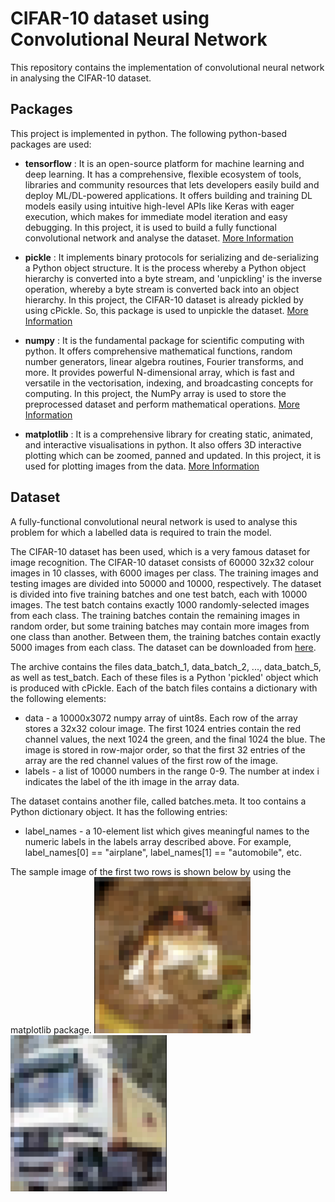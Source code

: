 # CIFAR-10 dataset using Convolutional Neural Network
This repository contains the implementation of convolutional neural network in analysing the CIFAR-10 dataset.

## Packages
This project is implemented in python. The following python-based packages are used:

* **tensorflow** : It is an open-source platform for machine learning and deep learning. It has a comprehensive, flexible ecosystem of tools, libraries and community resources that lets developers easily build and deploy ML/DL-powered applications. It offers building and training DL models easily using intuitive high-level APIs like Keras with eager execution, which makes for immediate model iteration and easy debugging. In this project, it is used to build a fully functional convolutional network and analyse the dataset. [More Information](https://www.tensorflow.org/)

* **pickle** : It implements binary protocols for serializing and de-serializing a Python object structure. It is the process whereby a Python object hierarchy is converted into a byte stream, and 'unpickling' is the inverse operation, whereby a byte stream is converted back into an object hierarchy. In this project, the CIFAR-10 dataset is already pickled by using cPickle. So, this package is used to unpickle the dataset. [More Information](https://docs.python.org/3/library/pickle.html)

* **numpy** : It is the fundamental package for scientific computing with python. It offers comprehensive mathematical functions, random number generators, linear algebra routines, Fourier transforms, and more. It provides powerful N-dimensional array, which is fast and versatile in the vectorisation, indexing, and broadcasting concepts for computing. In this project, the NumPy array is used to store the preprocessed dataset and perform mathematical operations. [More Information](https://numpy.org/)

* **matplotlib** : It is a comprehensive library for creating static, animated, and interactive visualisations in python. It also offers 3D interactive plotting which can be zoomed, panned and updated. In this project, it is used for plotting images from the data. [More Information](https://matplotlib.org/index.html)

## Dataset
A fully-functional convolutional neural network is used to analyse this problem for which a labelled data is required to train the model.

The CIFAR-10 dataset has been used, which is a very famous dataset for image recognition. The CIFAR-10 dataset consists of 60000 32x32 colour images in 10 classes, with 6000 images per class.  The training images and testing images are divided into 50000 and 10000, respectively. The dataset is divided into five training batches and one test batch, each with 10000 images. The test batch contains exactly 1000 randomly-selected images from each class. The training batches contain the remaining images in random order, but some training batches may contain more images from one class than another. Between them, the training batches contain exactly 5000 images from each class. The dataset can be downloaded from [here](https://www.cs.toronto.edu/~kriz/cifar.html). 

The archive contains the files data_batch_1, data_batch_2, ..., data_batch_5, as well as test_batch. Each of these files is a Python 'pickled' object which is produced with cPickle. Each of the batch files contains a dictionary with the following elements:
* data - a 10000x3072 numpy array of uint8s. Each row of the array stores a 32x32 colour image. The first 1024 entries contain the red channel values, the next 1024 the green, and the final 1024 the blue. The image is stored in row-major order, so that the first 32 entries of the array are the red channel values of the first row of the image.
* labels - a list of 10000 numbers in the range 0-9. The number at index i indicates the label of the ith image in the array data.

The dataset contains another file, called batches.meta. It too contains a Python dictionary object. It has the following entries:
* label_names - a 10-element list which gives meaningful names to the numeric labels in the labels array described above. For example, label_names[0] == "airplane", label_names[1] == "automobile", etc.

The sample image of the first two rows is shown below by using the matplotlib package.
<img src="img/img1.png" width="250">
<img src="img/img2.png" width="250">
